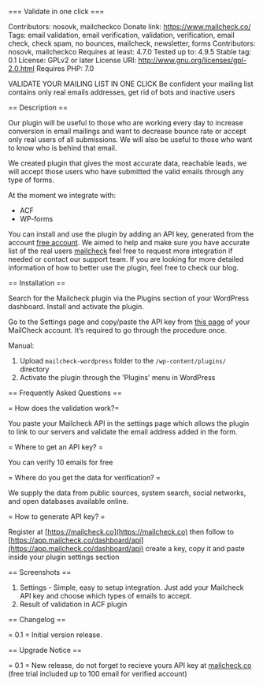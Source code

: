 === Validate in one click ===

Contributors: nosovk, mailcheckco 
Donate link: https://www.mailcheck.co/
Tags: email validation,  email verification, validation, verification, email check, check spam, no bounces, mailcheck, newsletter, forms
Contributors: nosovk, mailcheckco
Requires at least: 4.7.0
Tested up to: 4.9.5
Stable tag: 0.1
License: GPLv2 or later
License URI: http://www.gnu.org/licenses/gpl-2.0.html
Requires PHP: 7.0


VALIDATE YOUR MAILING LIST IN ONE CLICK
Be confident your mailing list contains only real emails addresses, get rid of bots and inactive users

== Description ==

Our plugin will be useful to those who are working every day to increase conversion in email mailings and want to decrease bounce rate or accept only real users of all submissions. We will also be useful to those who want to know who is behind that email.

We created plugin that gives the most accurate data, reachable leads, we will accept those users who have submitted the valid emails through any type of forms.

At the moment we integrate with:
* ACF
* WP-forms

You can install and use the plugin by adding an API key, generated from the account [free account](https://www.mailcheck.co).
We aimed to help and make sure you have accurate list of the real users
[mailcheck](https://www.mailcheck.co/) feel free to request more integration if needed or contact our support team.
If you are looking for more detailed information of how to better use the plugin, feel free to check our blog.

== Installation ==

Search for the Mailcheck plugin via the Plugins section of your WordPress dashboard.
Install and activate the plugin.

Go to the Settings page and copy/paste the API key from [this page](https://app.mailcheck.co/dashboard/api) of your MailCheck account. It’s required to go through the procedure once.

Manual:
1. Upload `mailcheck-wordpress` folder to the `/wp-content/plugins/` directory
2. Activate the plugin through the 'Plugins' menu in WordPress

== Frequently Asked Questions ==

= How does the validation work?=

You paste your Mailcheck API in the settings page which allows the plugin to link to our servers and validate the email address added in the form.

= Where to get an API key? =

You can verify 10 emails for free

= Where do you get the data for verification? =

We supply the data from public sources, system search, social networks, and open databases available online.


= How to generate API key? =

Register at [https://mailcheck.co](https://mailcheck.co) then follow to [https://app.mailcheck.co/dashboard/api](https://app.mailcheck.co/dashboard/api) create a key, copy it and paste inside your plugin settings section


== Screenshots ==
1. Settings - Simple, easy to setup integration. Just add your Mailcheck API key and choose which types of emails to accept.
2. Result of validation in ACF plugin

== Changelog ==


= 0.1 =
Initial version release.



== Upgrade Notice ==


= 0.1 =
New release, do not forget to recieve yours API key at [mailcheck.co](https://mailcheck.co) (free trial included up to 100 email for verified account)
